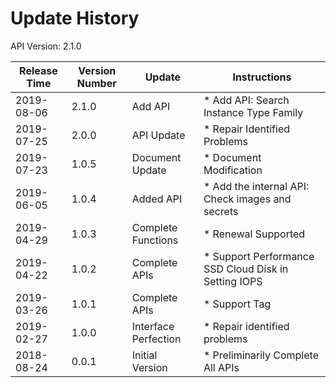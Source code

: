 # Update History #
API Version: 2.1.0

|Release Time|Version Number|Update|Instructions|
|---|---|---|---|
|2019-08-06|2.1.0|Add API|* Add API: Search Instance Type Family|
|2019-07-25|2.0.0|API Update|* Repair Identified Problems|
|2019-07-23|1.0.5|Document Update|* Document Modification|
|2019-06-05|1.0.4|Added API|* Add the internal API: Check images and secrets|
|2019-04-29|1.0.3|Complete Functions|* Renewal Supported|
|2019-04-22|1.0.2|Complete APIs|* Support Performance SSD Cloud Disk in Setting IOPS|
|2019-03-26|1.0.1|Complete APIs|* Support Tag|
|2019-02-27|1.0.0|Interface Perfection|* Repair identified problems|
|2018-08-24|0.0.1|Initial Version|* Preliminarily Complete All APIs|